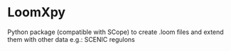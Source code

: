 # LoomXpy
Python package (compatible with SCope) to create .loom files and extend them with other data e.g.: SCENIC regulons
